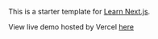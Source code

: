 This is a starter template for [Learn Next.js](https://nextjs.org/learn).

View live demo hosted by Vercel [here](https://nextjs-blog-blakescode.vercel.app)